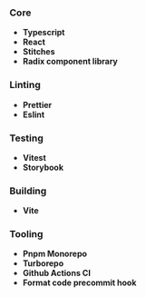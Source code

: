 ### Core

- **Typescript**
- **React**
- **Stitches**
- **Radix component library**

### Linting

- **Prettier**
- **Eslint**

### Testing

- **Vitest**
- **Storybook**

### Building

- **Vite**

### Tooling

- **Pnpm Monorepo**
- **Turborepo**
- **Github Actions CI**
- **Format code precommit hook**
